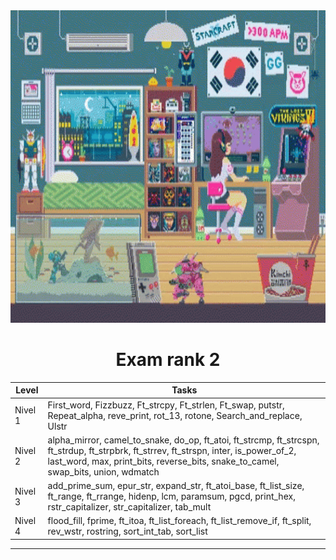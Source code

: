 <img src="../../Wallpaper/late-night-girl.gif" alt="late-night-girl" width="1000" height="500">



<div align="center">
  <h1>Exam rank 2</h1>
</div>



| Level  | Tasks                                                                 |
|--------|----------------------------------------------------------------------|
| Nivel 1 | First_word, Fizzbuzz, Ft_strcpy, Ft_strlen, Ft_swap, putstr, Repeat_alpha, reve_print, rot_13, rotone, Search_and_replace, Ulstr |
| Nivel 2 | alpha_mirror, camel_to_snake, do_op, ft_atoi, ft_strcmp, ft_strcspn, ft_strdup, ft_strpbrk, ft_strrev, ft_strspn, inter, is_power_of_2, last_word, max, print_bits, reverse_bits, snake_to_camel, swap_bits, union, wdmatch |
| Nivel 3 | add_prime_sum, epur_str, expand_str, ft_atoi_base, ft_list_size, ft_range, ft_rrange, hidenp, lcm, paramsum, pgcd, print_hex, rstr_capitalizer, str_capitalizer, tab_mult |
| Nivel 4 | flood_fill, fprime, ft_itoa, ft_list_foreach, ft_list_remove_if, ft_split, rev_wstr, rostring, sort_int_tab, sort_list |



---
